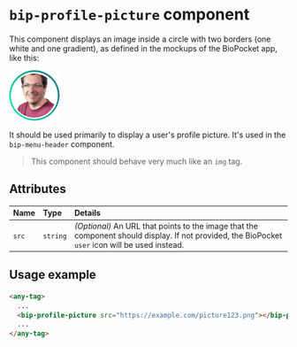 # `bip-profile-picture` component

This component displays an image inside a circle with two borders (one white and one gradient), as defined in the mockups of the BioPocket app, like this:

![profile picture example][profilepicture]

It should be used primarily to display a user's profile picture. It's used in the `bip-menu-header` component.

> This component should behave very much like an `img` tag.

## Attributes

| Name | Type | Details |
|:--- | :--- | :--- |
| `src` | `string` | _(Optional)_ An URL that points to the image that the component should display. If not provided, the BioPocket `user` icon will be used instead. |

## Usage example

```html
<any-tag>
  ...
  <bip-profile-picture src="https://example.com/picture123.png"></bip-profile-picture>
  ...
</any-tag>
```

[profilepicture]: ../img/profile-picture-example.png
